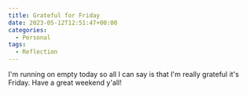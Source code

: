```yaml
---
title: Grateful for Friday
date: 2023-05-12T12:51:47+00:00
categories:
  - Personal
tags:
  - Reflection
---
```


I'm running on empty today so all I can say is that I'm really grateful it's Friday. Have a great weekend y'all!